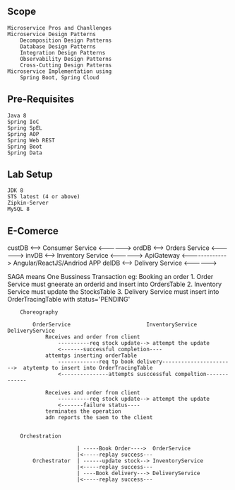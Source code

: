 Scope
----------------------------------------------------------------
    Microservice Pros and Chanllenges
    Microservice Design Patterns
        Decomposition Design Patterns
        Database Design Patterns
        Integration Design Patterns
        Observability Design Patterns
        Cross-Cutting Design Patterns
    Microservice Implementation using
        Spring Boot, Spring Cloud

Pre-Requisites
------------------------------------------------------------------

    Java 8
    Spring IoC
    Spring SpEL
    Spring AOP
    Spring Web REST
    Spring Boot
    Spring Data

Lab Setup
-------------------------------------------------------------------

    JDK 8
    STS latest (4 or above)
    Zipkin-Server
    MySQL 8


E-Comerce
--------------------------------------------------------------------

   custDB <--> Consumer Service       <------>
   ordDB  <--> Orders Service         <------> 
   invDB  <--> Inventory Service      <------>     ApiGateway  <------------->   Angular/ReactJS/Andriod APP
   delDB  <--> Delivery Service       <------>


SAGA means One Bussiness Transaction
    eg: Booking an order
            1. Order Service must gneerate an orderid and insert into OrdersTable
            2. Inventory Service must update the StocksTable
            3. Delivery Service must insert into OrderTracingTable with status='PENDING'

        Choreography

            OrderService                        InventoryService        DeliveryService
                Receives and order from client
                    ----------req stock update--> attempt the update
                    <-------successful completion----
                attemtps inserting orderTable
                    -------------req tp book delivery----------------------->  atytemtp to insert into OrderTracingTable
                    <---------------attempts susccessful compeltion-------------

                Receives and order from client
                    ----------req stock update--> attempt the update
                    <-------failure status----
                terminates the operation
                adn reports the saem to the client


        Orchestration

                          | -----Book Order---->  OrderService
                          |<-----replay success---
            Orchestrator  | ------update stock--> InventoryService
                          |<-----replay success---
                          | ----Book delivery---> DeliveryService
                          |<-----replay success---
                          








